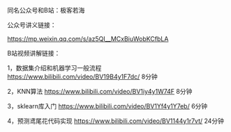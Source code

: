 同名公众号和B站：极客若海

公众号讲义链接：

https://mp.weixin.qq.com/s/az5QI__MCxBiuWobKCfbLA

B站视频讲解链接：

1，数据集介绍和机器学习一般流程 https://www.bilibili.com/video/BV19B4y1F7dc/ 8分钟

2，KNN算法 https://www.bilibili.com/video/BV1iy4y1W74F 8分钟

3，sklearn库入门 https://www.bilibili.com/video/BV1Yf4y1Y7eb/ 6分钟

4，预测鸢尾花代码实现 https://www.bilibili.com/video/BV1144y1r7vt/  24分钟